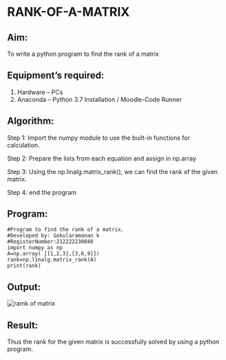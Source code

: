 # RANK-OF-A-MATRIX
## Aim:
To write a python program to find the rank of a matrix
## Equipment’s required:
1. 	Hardware – PCs
2. 	Anaconda – Python 3.7 Installation / Moodle-Code Runner
## Algorithm:
Step 1:
Import the numpy module to use the built-in functions for calculation.

Step 2:
Prepare the lists from each equation and assign in np.array

Step 3:
Using the np.linalg.matrix_rank(), we can find the rank of the given matrix.

Step 4:
end the program
## Program:
```
#Program to find the rank of a matrix.
#Developed by: Gokularamanan k
#RegisterNumber:212222230040
import numpy as np
A=np.array( [[1,2,3],[3,6,9]])
rank=np.linalg.matrix_rank(A)
print(rank)
```
## Output:
![ramk of matrix](https://github.com/Gokulanbazhagan/RANK-OF-A-MATRIX/assets/119518996/33d1ad38-9271-4b19-9e32-3cf729774772)

## Result:
Thus the rank for the given matrix is successfully solved by  using a python program.

